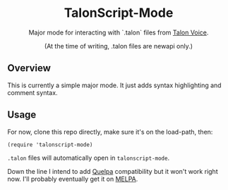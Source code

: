 <h1 align=center>TalonScript-Mode</h1>
<p align=center>Major mode for interacting with `.talon` files from <a href=https://talonvoice.com/>Talon Voice</a>.</p>

<p align=center>(At the time of writing, .talon files are newapi only.)</p>

## Overview

This is currently a simple major mode. It just adds syntax highlighting and comment syntax.

## Usage

For now, clone this repo directly, make sure it's on the load-path, then:

```emacs-lisp
(require 'talonscript-mode)
```

`.talon` files will automatically open in `talonscript-mode`. 

Down the line I intend to add [Quelpa](https://github.com/quelpa/quelpa) compatibility but it won't work right now. I'll probably eventually get it on [MELPA](https://melpa.org/).
